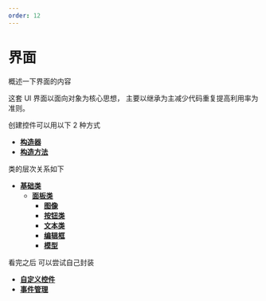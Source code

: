 ```yaml
---
order: 12
---
```


# 界面

概述一下界面的内容

这套 UI 界面以面向对象为核心思想， 主要以继承为主减少代码重复提高利用率为准则。

创建控件可以用以下 2 种方式

- [**构造器**](/Script/界面/构造器.md)
- [**构造方法**](/Script/界面/构造方法.md)

类的层次关系如下

- [**基础类**](/Script/界面/基类.md)
  - [**面板类**](/Script/界面/面板.md)
    - [**图像**](/Script/界面/图像.md)
    - [**按钮类**](/Script/界面/按钮.md)
    - [**文本类**](/Script/界面/文本.md)
    - [**编辑框**](/Script/界面/编辑框.md)
    - [**模型**](/Script/界面/模型.md)

看完之后 可以尝试自己封装

- [**自定义控件**](/Script/界面/自定义控件.md)
- [**事件管理**](/Script/界面/事件管理.md)
